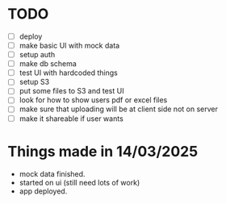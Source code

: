# TODO

- [ ] deploy
- [ ] make basic UI with mock data
- [ ] setup auth
- [ ] make db schema
- [ ] test UI with hardcoded things
- [ ] setup S3
- [ ] put some files to S3 and test UI
- [ ] look for how to show users pdf or excel files
- [ ] make sure that uploading will be at client side not on server
- [ ] make it shareable if user wants

# Things made in 14/03/2025

- mock data finished.
- started on ui (still need lots of work)
- app deployed.
